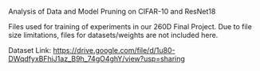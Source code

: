 Analysis of Data and Model Pruning on CIFAR-10 and ResNet18

Files used for training of experiments in our 260D Final Project. Due to file size limitations, files for datasets/weights are not included here.


Dataset Link: https://drive.google.com/file/d/1u80-DWqdfyxBFhiJ1az_B9h_74gO4ghY/view?usp=sharing
